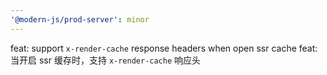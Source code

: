 ```yaml
---
'@modern-js/prod-server': minor
---
```


feat: support `x-render-cache` response headers when open ssr cache
feat: 当开启 ssr 缓存时，支持 `x-render-cache` 响应头
